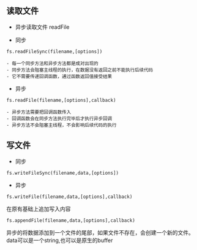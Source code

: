 ## 读取文件
- 异步读取文件 readFile

- 同步
```
fs.readFileSync(filename,[options])
```
    - 每一个同步方法和异步方法都是成对出现的
    - 同步方法会阻塞主线程的执行，在数据没有返回之前不能执行后续代码
    - 它不需要传递回调函数，通过函数返回值接受结果
- 异步
```
fs.readFile(filename,[options],callback)
```
    - 异步方法需要把回调函数传入
    - 回调函数会在同步方法执行完毕后才执行异步回调
    - 异步方法不会阻塞主线程，不会影响后续代码的执行

## 写文件
- 同步
```
fs.writeFileSync(filename,data,[options])
```
- 异步
```
fs.writeFile(filename,data,[options],callback)
```

在原有基础上追加写入内容
```
fs.appendFile(filename,data,[options],callback)
```
异步的将数据添加到一个文件的尾部，如果文件不存在，会创建一个新的文件。data可以是一个string,也可以是原生的buffer